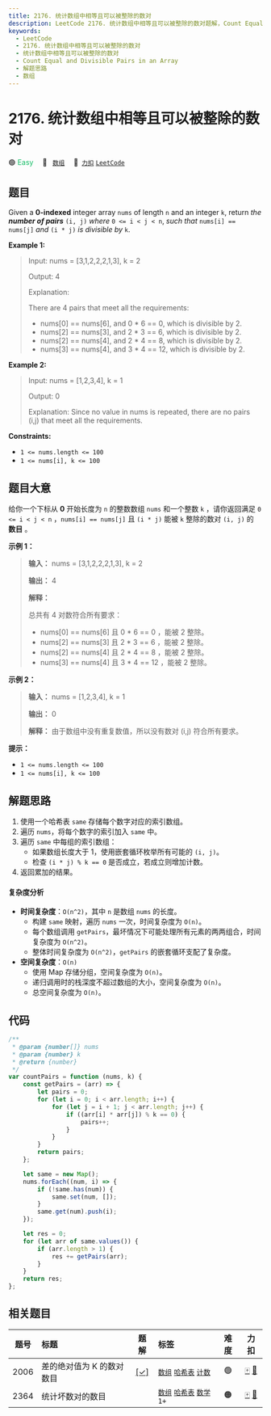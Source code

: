 ```yaml
---
title: 2176. 统计数组中相等且可以被整除的数对
description: LeetCode 2176. 统计数组中相等且可以被整除的数对题解，Count Equal and Divisible Pairs in an Array，包含解题思路、复杂度分析以及完整的 JavaScript 代码实现。
keywords:
  - LeetCode
  - 2176. 统计数组中相等且可以被整除的数对
  - 统计数组中相等且可以被整除的数对
  - Count Equal and Divisible Pairs in an Array
  - 解题思路
  - 数组
---
```


# 2176. 统计数组中相等且可以被整除的数对

🟢 <font color=#15bd66>Easy</font>&emsp; 🔖&ensp; [`数组`](/tag/array.md)&emsp; 🔗&ensp;[`力扣`](https://leetcode.cn/problems/count-equal-and-divisible-pairs-in-an-array) [`LeetCode`](https://leetcode.com/problems/count-equal-and-divisible-pairs-in-an-array)

## 题目

Given a **0-indexed** integer array `nums` of length `n` and an integer `k`,
return _the **number of pairs**_ `(i, j)` _where_ `0 <= i < j < n`, _such that_
`nums[i] == nums[j]` _and_ `(i * j)` _is divisible by_ `k`.

**Example 1:**

> Input: nums = [3,1,2,2,2,1,3], k = 2
>
> Output: 4
>
> Explanation:
>
> There are 4 pairs that meet all the requirements:
>
> - nums[0] == nums[6], and 0 \* 6 == 0, which is divisible by 2.
> - nums[2] == nums[3], and 2 \* 3 == 6, which is divisible by 2.
> - nums[2] == nums[4], and 2 \* 4 == 8, which is divisible by 2.
> - nums[3] == nums[4], and 3 \* 4 == 12, which is divisible by 2.

**Example 2:**

> Input: nums = [1,2,3,4], k = 1
>
> Output: 0
>
> Explanation: Since no value in nums is repeated, there are no pairs (i,j) that meet all the requirements.

**Constraints:**

- `1 <= nums.length <= 100`
- `1 <= nums[i], k <= 100`

## 题目大意

给你一个下标从 **0** 开始长度为 `n` 的整数数组 `nums` 和一个整数 `k` ，请你返回满足 `0 <= i < j < n`
，`nums[i] == nums[j]` 且 `(i * j)` 能被 `k` 整除的数对 `(i, j)` 的 **数目** 。

**示例 1：**

> **输入：** nums = [3,1,2,2,2,1,3], k = 2
>
> **输出：** 4
>
> **解释：**
>
> 总共有 4 对数符合所有要求：
>
> - nums[0] == nums[6] 且 0 \* 6 == 0 ，能被 2 整除。
> - nums[2] == nums[3] 且 2 \* 3 == 6 ，能被 2 整除。
> - nums[2] == nums[4] 且 2 \* 4 == 8 ，能被 2 整除。
> - nums[3] == nums[4] 且 3 \* 4 == 12 ，能被 2 整除。

**示例 2：**

> **输入：** nums = [1,2,3,4], k = 1
>
> **输出：** 0
>
> **解释：** 由于数组中没有重复数值，所以没有数对 (i,j) 符合所有要求。

**提示：**

- `1 <= nums.length <= 100`
- `1 <= nums[i], k <= 100`

## 解题思路

1. 使用一个哈希表 `same` 存储每个数字对应的索引数组。
2. 遍历 `nums`，将每个数字的索引加入 `same` 中。
3. 遍历 `same` 中每组的索引数组：
   - 如果数组长度大于 1，使用嵌套循环枚举所有可能的 `(i, j)`。
   - 检查 `(i * j) % k == 0` 是否成立，若成立则增加计数。
4. 返回累加的结果。

#### 复杂度分析

- **时间复杂度**：`O(n^2)`，其中 `n` 是数组 `nums` 的长度。
  - 构建 `same` 映射，遍历 `nums` 一次，时间复杂度为 `O(n)`。
  - 每个数组调用 `getPairs`，最坏情况下可能处理所有元素的两两组合，时间复杂度为 `O(n^2)`。
  - 整体时间复杂度为 `O(n^2)`，`getPairs` 的嵌套循环支配了复杂度。
- **空间复杂度**：`O(n)`
  - 使用 Map 存储分组，空间复杂度为 `O(n)`。
  - 递归调用时的栈深度不超过数组的大小，空间复杂度为 `O(n)`。
  - 总空间复杂度为 `O(n)`。

## 代码

```javascript
/**
 * @param {number[]} nums
 * @param {number} k
 * @return {number}
 */
var countPairs = function (nums, k) {
	const getPairs = (arr) => {
		let pairs = 0;
		for (let i = 0; i < arr.length; i++) {
			for (let j = i + 1; j < arr.length; j++) {
				if ((arr[i] * arr[j]) % k == 0) {
					pairs++;
				}
			}
		}
		return pairs;
	};

	let same = new Map();
	nums.forEach((num, i) => {
		if (!same.has(num)) {
			same.set(num, []);
		}
		same.get(num).push(i);
	});

	let res = 0;
	for (let arr of same.values()) {
		if (arr.length > 1) {
			res += getPairs(arr);
		}
	}
	return res;
};
```

## 相关题目

<!-- prettier-ignore -->
| 题号 | 标题 | 题解 | 标签 | 难度 | 力扣 |
| :------: | :------ | :------: | :------ | :------: | :------: |
| 2006 | 差的绝对值为 K 的数对数目 | [[✓]](/problem/2006.md) |  [`数组`](/tag/array.md) [`哈希表`](/tag/hash-table.md) [`计数`](/tag/counting.md) | 🟢 | [🀄️](https://leetcode.cn/problems/count-number-of-pairs-with-absolute-difference-k) [🔗](https://leetcode.com/problems/count-number-of-pairs-with-absolute-difference-k) |
| 2364 | 统计坏数对的数目 |  |  [`数组`](/tag/array.md) [`哈希表`](/tag/hash-table.md) [`数学`](/tag/math.md) `1+` | 🟠 | [🀄️](https://leetcode.cn/problems/count-number-of-bad-pairs) [🔗](https://leetcode.com/problems/count-number-of-bad-pairs) |